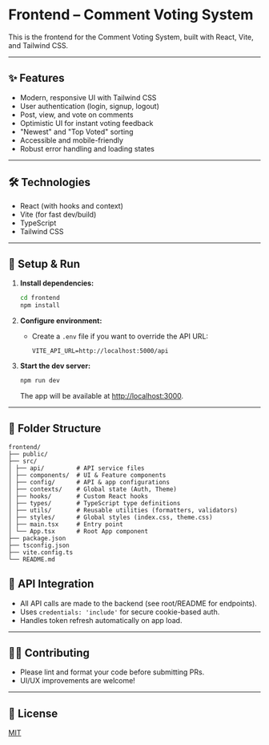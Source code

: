 # Frontend – Comment Voting System

This is the frontend for the Comment Voting System, built with React, Vite, and Tailwind CSS.

---

## ✨ Features

- Modern, responsive UI with Tailwind CSS
- User authentication (login, signup, logout)
- Post, view, and vote on comments
- Optimistic UI for instant voting feedback
- "Newest" and "Top Voted" sorting
- Accessible and mobile-friendly
- Robust error handling and loading states

---

## 🛠️ Technologies

- React (with hooks and context)
- Vite (for fast dev/build)
- TypeScript
- Tailwind CSS

---

## 🚀 Setup & Run

1. **Install dependencies:**
   ```bash
   cd frontend
   npm install
   ```

2. **Configure environment:**
   - Create a `.env` file if you want to override the API URL:
     ```
     VITE_API_URL=http://localhost:5000/api
     ```

3. **Start the dev server:**
   ```bash
   npm run dev
   ```
   The app will be available at [http://localhost:3000](http://localhost:3000).

---

## 🧩 Folder Structure
```
frontend/
├── public/
├── src/
│ ├── api/         # API service files
│ ├── components/  # UI & Feature components
│ ├── config/      # API & app configurations
│ ├── contexts/    # Global state (Auth, Theme)
│ ├── hooks/       # Custom React hooks
│ ├── types/       # TypeScript type definitions
│ ├── utils/       # Reusable utilities (formatters, validators)
│ ├── styles/      # Global styles (index.css, theme.css)
│ ├── main.tsx     # Entry point
│ └── App.tsx      # Root App component
├── package.json
├── tsconfig.json
├── vite.config.ts
└── README.md
```
## 🔗 API Integration

- All API calls are made to the backend (see root/README for endpoints).
- Uses `credentials: 'include'` for secure cookie-based auth.
- Handles token refresh automatically on app load.

---

## 🧑‍💻 Contributing

- Please lint and format your code before submitting PRs.
- UI/UX improvements are welcome!

---

## 📄 License

[MIT](../LICENSE)